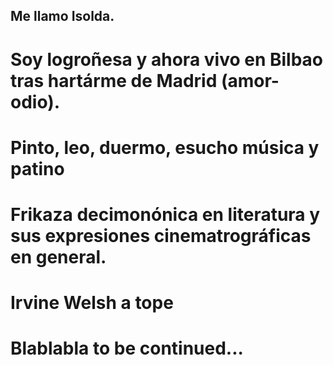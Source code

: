 ## Me llamo Isolda.
# Soy logroñesa y ahora vivo en Bilbao tras hartárme de Madrid (amor-odio).
# Pinto, leo, duermo, esucho música y patino
# Frikaza decimonónica en literatura y sus expresiones cinematrográficas en general. 
# Irvine Welsh a tope 
# Blablabla to be continued...
